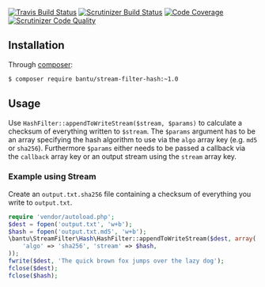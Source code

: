 [![Travis Build Status](https://travis-ci.org/bantuXorg/php-stream-filter-hash.svg?branch=master)](https://travis-ci.org/bantuXorg/php-stream-filter-hash)
[![Scrutinizer Build Status](https://scrutinizer-ci.com/g/bantuXorg/php-stream-filter-hash/badges/build.png?b=master)](https://scrutinizer-ci.com/g/bantuXorg/php-stream-filter-hash/build-status/master)
[![Code Coverage](https://scrutinizer-ci.com/g/bantuXorg/php-stream-filter-hash/badges/coverage.png?b=master)](https://scrutinizer-ci.com/g/bantuXorg/php-stream-filter-hash/?branch=master)
[![Scrutinizer Code Quality](https://scrutinizer-ci.com/g/bantuXorg/php-stream-filter-hash/badges/quality-score.png?b=master)](https://scrutinizer-ci.com/g/bantuXorg/php-stream-filter-hash/?branch=master)

## Installation

Through [composer](http://getcomposer.org):

```bash
$ composer require bantu/stream-filter-hash:~1.0
```

## Usage

Use `HashFilter::appendToWriteStream($stream, $params)` to calculate a checksum
of everything written to `$stream`. The `$params` argument has to be an array
specifying the hash algorithm to use via the `algo` array key (e.g. `md5` or
`sha256`). Furthermore `$params` either needs to be passed a callback via the
`callback` array key or an output stream using the `stream` array key.

### Example using Stream

Create an `output.txt.sha256` file containing a checksum of everything you
write to `output.txt`.

```php
require 'vendor/autoload.php';
$dest = fopen('output.txt', 'w+b');
$hash = fopen('output.txt.md5', 'w+b');
\bantu\StreamFilter\Hash\HashFilter::appendToWriteStream($dest, array(
    'algo' => 'sha256', 'stream' => $hash,
));
fwrite($dest, 'The quick brown fox jumps over the lazy dog');
fclose($dest);
fclose($hash);
```
